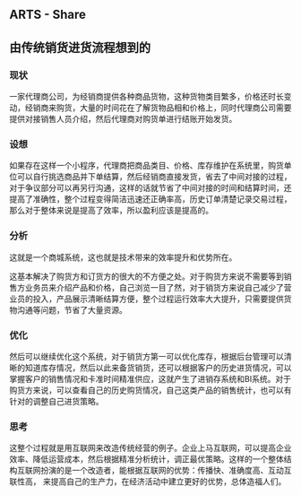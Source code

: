 ## ARTS - Share
## 由传统销货进货流程想到的

### 现状
一家代理商公司，为经销商提供各种商品货物，这种货物类目繁多，价格还时长变动，经销商来购货，大量的时间花在了解货物品相和价格上，同时代理商公司需要提供对接销售人员介绍，然后代理商对购货单进行结账开始发货。

### 设想
如果存在这样一个小程序，代理商把商品类目、价格、库存维护在系统里，购货单位可以自行挑选商品并下单结算，然后经销商直接发货，省去了中间对接的过程，对于争议部分可以再另行沟通，这样的话就节省了中间对接的时间和结算时间，还提高了准确性，整个过程变得简洁迅速还正确率高，历史订单清楚记录交易过程，那么对于整体来说是提高了效率，所以盈利应该是提高的。

### 分析
这就是一个商城系统，这也就是技术带来的效率提升和优势所在。

这基本解决了购货方和订货方的很大的不方便之处。对于购货方来说不需要等到销售方业务员来介绍产品和价格，自己浏览一目了然，对于销货方来说自己减少了营业员的投入，产品展示清晰结算方便，整个过程运行效率大大提升，只需要提供货物沟通等问题，节省了大量资源。

### 优化
然后可以继续优化这个系统，对于销货方第一可以优化库存，根据后台管理可以清晰的知道库存情况，然后以此来备货销货，还可以根据客户的历史进货情况，可以掌握客户的销售情况和卡准时间精准供应，这就产生了进销存系统和BI系统。对于购货方来说，可以查看自己的历史购货情况，自己这类产品的销售统计，也可以有针对的调整自己进货策略。

### 思考

这整个过程就是用互联网来改造传统经营的例子。企业上马互联网，可以提高企业效率、降低运营成本，然后根据精准分析统计，调正最优策略。这样的一个整体结构互联网扮演的是一个改造者，能根据互联网的优势：传播快、准确度高、互动互联性高， 来提高自己的生产力，在经济活动中建立更好的优势，总体造福人们。

